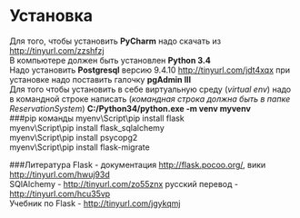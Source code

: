 # Установка
Для того, чтобы установить **PyCharm** надо скачать из http://tinyurl.com/zzshfzj <br/>
В компьютере должен быть установлен **Python 3.4** <br/>
Надо  установить **Postgresql** версию 9.4.10 http://tinyurl.com/jdt4xqx при установке надо поставить галочку **pgAdmin III** <br/>
Для того чтобы установить в себе виртуальную среду (*virtual env*) надо в командной строке написать (*командная строка должна быть в папке ReservationSystem*) **C:/Python34/python.exe -m venv myvenv** <br/>
###pip команды
myenv\Script\pip install flask <br/> 
myenv\Script\pip install flask_sqlalchemy <br/> 
myenv\Script\pip install psycopg2 <br/>
myenv\Script\pip install flask-migrate <br/>

###Литература
Flask - документация http://flask.pocoo.org/, вики http://tinyurl.com/hwuj93d <br/>
SQlAlchemy - http://tinyurl.com/zo55znx русский перевод - http://tinyurl.com/hcu35vp <br/>
Учебник по Flask - http://tinyurl.com/jgykqmj<br/>
